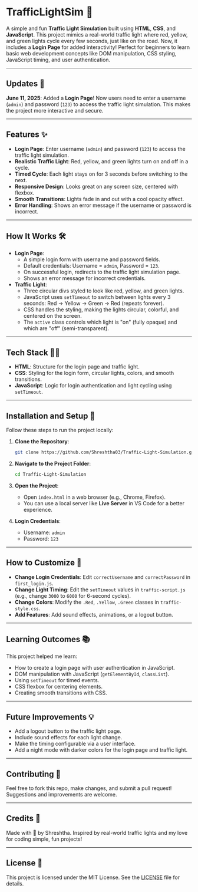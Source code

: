 # TrafficLightSim 🚦

A simple and fun **Traffic Light Simulation** built using **HTML**, **CSS**, and **JavaScript**. This project mimics a real-world traffic light where red, yellow, and green lights cycle every few seconds, just like on the road. Now, it includes a **Login Page** for added interactivity! Perfect for beginners to learn basic web development concepts like DOM manipulation, CSS styling, JavaScript timing, and user authentication.

---

## Updates 🔔
**June 11, 2025**: Added a **Login Page**! Now users need to enter a username (`admin`) and password (`123`) to access the traffic light simulation. This makes the project more interactive and secure.

---

## Features ✨
- **Login Page**: Enter username (`admin`) and password (`123`) to access the traffic light simulation.
- **Realistic Traffic Light**: Red, yellow, and green lights turn on and off in a cycle.
- **Timed Cycle**: Each light stays on for 3 seconds before switching to the next.
- **Responsive Design**: Looks great on any screen size, centered with flexbox.
- **Smooth Transitions**: Lights fade in and out with a cool opacity effect.
- **Error Handling**: Shows an error message if the username or password is incorrect.

---

## How It Works 🛠️
- **Login Page**:
  - A simple login form with username and password fields.
  - Default credentials: Username = `admin`, Password = `123`.
  - On successful login, redirects to the traffic light simulation page.
  - Shows an error message for incorrect credentials.
- **Traffic Light**:
  - Three circular divs styled to look like red, yellow, and green lights.
  - JavaScript uses `setTimeout` to switch between lights every 3 seconds: Red → Yellow → Green → Red (repeats forever).
  - CSS handles the styling, making the lights circular, colorful, and centered on the screen.
  - The `active` class controls which light is "on" (fully opaque) and which are "off" (semi-transparent).

---

## Tech Stack 🧑‍💻
- **HTML**: Structure for the login page and traffic light.
- **CSS**: Styling for the login form, circular lights, colors, and smooth transitions.
- **JavaScript**: Logic for login authentication and light cycling using `setTimeout`.

---

## Installation and Setup 🚀
Follow these steps to run the project locally:

1. **Clone the Repository**:
   ```bash
   git clone https://github.com/Shreshtha03/Traffic-Light-Simulation.git
   ```

2. **Navigate to the Project Folder**:
   ```bash
   cd Traffic-Light-Simulation
   ```

3. **Open the Project**:
   - Open `index.html` in a web browser (e.g., Chrome, Firefox).
   - You can use a local server like **Live Server** in VS Code for a better experience.

4. **Login Credentials**:
   - Username: `admin`
   - Password: `123`

---


## How to Customize 🔧
- **Change Login Credentials**: Edit `correctUsername` and `correctPassword` in `first_login.js`.
- **Change Light Timing**: Edit the `setTimeout` values in `traffic-script.js` (e.g., change `3000` to `6000` for 6-second cycles).
- **Change Colors**: Modify the `.Red`, `.Yellow`, `.Green` classes in `traffic-style.css`.
- **Add Features**: Add sound effects, animations, or a logout button.

---

## Learning Outcomes 📚
This project helped me learn:
- How to create a login page with user authentication in JavaScript.
- DOM manipulation with JavaScript (`getElementById`, `classList`).
- Using `setTimeout` for timed events.
- CSS flexbox for centering elements.
- Creating smooth transitions with CSS.

---

## Future Improvements 💡
- Add a logout button to the traffic light page.
- Include sound effects for each light change.
- Make the timing configurable via a user interface.
- Add a night mode with darker colors for the login page and traffic light.

---

## Contributing 🤝
Feel free to fork this repo, make changes, and submit a pull request! Suggestions and improvements are welcome.

---

## Credits 🙌
Made with 💖 by Shreshtha. Inspired by real-world traffic lights and my love for coding simple, fun projects!

---

## License 📄
This project is licensed under the MIT License. See the [LICENSE](LICENSE) file for details.
